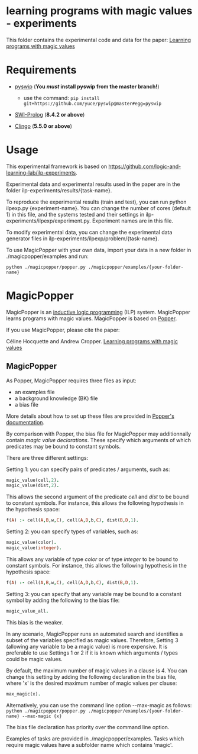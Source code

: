 # learning programs with magic values - experiments

This folder contains the experimental code and data for the paper: [Learning programs with magic values](https://arxiv.org/pdf/2208.03238.pdf)


# Requirements

- [pyswip](https://github.com/yuce/pyswip) (**You _must_ install pyswip from the master branch!**)
    -  use the command: `pip install git+https://github.com/yuce/pyswip@master#egg=pyswip`
    
- [SWI-Prolog](https://www.swi-prolog.org) (**8.4.2 or above**)

- [Clingo](https://potassco.org/clingo/) (**5.5.0 or above**)



# Usage

This experimental framework is based on https://github.com/logic-and-learning-lab/ilp-experiments.

Experimental data and experimental results used in the paper are in the folder ilp-experiments/results/{task-name}.

To reproduce the experimental results (train and test), you can run python ilpexp.py {experiment-name}. You can change the number of cores (default 1) in this file, and the systems tested and their settings in ilp-experiments/ilpexp/experiment.py. Experiment names are in this file.

To modify experimental data, you can change the experimental data generator files in ilp-experiments/ilpexp/problem/{task-name}.


To use MagicPopper with your own data, import your data in a new folder in ./magicpopper/examples and run:

`python ./magicpopper/popper.py ./magicpopper/examples/{your-folder-name}`


# MagicPopper

MagicPopper is an [inductive logic programming](https://arxiv.org/pdf/2008.07912.pdf) (ILP) system. MagicPopper learns programs with magic values. MagicPopper is based on [Popper](https://github.com/logic-and-learning-lab/Popper).

If you use MagicPopper, please cite the paper: 

Céline Hocquette and Andrew Cropper. [Learning programs with magic values](https://arxiv.org/pdf/2208.03238.pdf)

## MagicPopper

As Popper, MagicPopper requires three files as input: 

- an examples file
- a background knowledge (BK) file
- a bias file

More details about how to set up these files are provided in [Popper's documentation](https://github.com/logic-and-learning-lab/Popper).

By comparison with Popper, the bias file for MagicPopper may additionnally contain *magic value declarations*. These specify which arguments of which predicates may
be bound to constant symbols.

There are three different settings:

Setting 1: you can specify pairs of predicates / arguments, such as:
```prolog
magic_value(cell,2).
magic_value(dist,2).
```
This allows the second argument of the predicate *cell* and *dist* to be bound to constant symbols. For instance, this allows the
following hypothesis in the hypothesis space:
```prolog
f(A) :- cell(A,B,w,C), cell(A,D,b,C), dist(B,D,1).
```

Setting 2: you can specify types of variables, such as:
```prolog
magic_value(color).
magic_value(integer).
```
This allows any variable of type *color* or of type *integer* to be bound to constant symbols. For instance, this allows the
following hypothesis in the hypothesis space:
```prolog
f(A) :- cell(A,B,w,C), cell(A,D,b,C), dist(B,D,1).
```

Setting 3: you can specify that any variable may be bound to a constant symbol by adding the following to the bias file:
```prolog
magic_value_all.
```
This bias is the weaker.

In any scenario, MagicPopper runs an automated search and identifies a subset of the variables specified as magic values.
Therefore, Setting 3 (allowing any variable to be a magic value) is more expensive. It is preferable to use Settings 1 or 2 if it is
known which arguments / types could be magic values.

By default, the maximum number of magic values in a clause is 4. You can change this setting by adding the following declaration in the bias file,
where 'x' is the desired maximum number of magic values per clause:
```prolog
max_magic(x).
```
Alternatively, you can use the command line option --max-magic as follows:
`python ./magicpopper/popper.py ./magicpopper/examples/{your-folder-name} --max-magic {x}`

The bias file declaration has priority over the command line option.


Examples of tasks are provided in ./magicpopper/examples. Tasks which require magic values have a subfolder name which contains 'magic'.